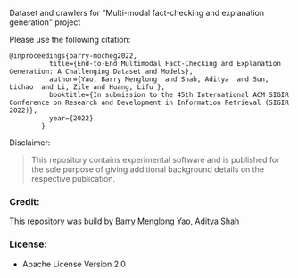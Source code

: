 Dataset and crawlers for "Multi-modal fact-checking and explanation generation" project
 

Please use the following citation:
```
@inproceedings{barry-mocheg2022,
          title={End-to-End Multimodal Fact-Checking and Explanation Generation: A Challenging Dataset and Models},
          author={Yao, Barry Menglong  and Shah, Aditya  and Sun, Lichao  and Li, Zile and Huang, Lifu },
          booktitle={In submission to the 45th International ACM SIGIR Conference on Research and Development in Information Retrieval (SIGIR 2022)},
          year={2022}
        }
```


Disclaimer:
> This repository contains experimental software and is published for the sole purpose of giving additional background details on the respective publication.


 

### Credit: 

This repository was build by Barry Menglong Yao, Aditya Shah


### License:
  * Apache License Version 2.0
 
